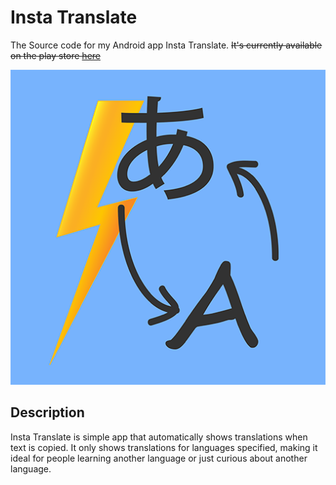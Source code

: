 # Insta Translate
The Source code for my Android app Insta Translate. ~~It's currently available on the play store [here](https://play.google.com/store/apps/details?id=co.mide.instatranslate)~~

![icon](img/icon.png)
## Description
Insta Translate is simple app that automatically shows translations when text is copied. It only shows translations for languages specified, making it ideal for people learning another language or just curious about another language.
